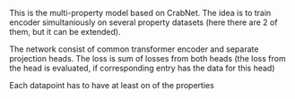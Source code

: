 This is the multi-property model based on CrabNet. The idea is to train encoder simultaniously on several property datasets (here there are 2 of them, but it can be extended). 

The network consist of common transformer encoder and separate projection heads. The loss is sum of losses from both heads (the loss from the head is evaluated, if corresponding entry has the data for this head) 

Each datapoint has to have at least on of the properties
